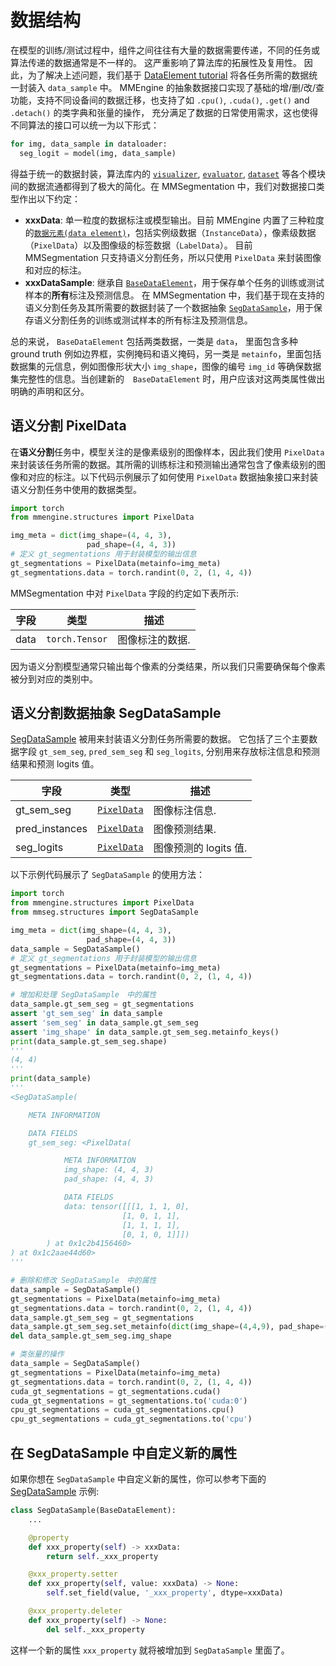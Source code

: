 # 数据结构

在模型的训练/测试过程中，组件之间往往有大量的数据需要传递，不同的任务或算法传递的数据通常是不一样的。
这严重影响了算法库的拓展性及复用性。 因此，为了解决上述问题，我们基于 [DataElement tutorial](https://github.com/open-mmlab/mmengine/blob/main/docs/en/advanced_tutorials/data_element.md)
将各任务所需的数据统一封装入 `data_sample` 中。 MMEngine 的抽象数据接口实现了基础的增/删/改/查功能，支持不同设备间的数据迁移，也支持了如 `.cpu()`, `.cuda()`, `.get()` and `.detach()` 的类字典和张量的操作，
充分满足了数据的日常使用需求，这也使得不同算法的接口可以统一为以下形式：

```python
for img, data_sample in dataloader:
  seg_logit = model(img, data_sample)
```

得益于统一的数据封装，算法库内的 [`visualizer`](./visualizers.md), [`evaluator`](./evaluation.md), [`dataset`](./datasets.md) 等各个模块间的数据流通都得到了极大的简化。在 MMSegmentation 中，我们对数据接口类型作出以下约定：

- **xxxData**: 单一粒度的数据标注或模型输出。目前 MMEngine 内置了三种粒度的[`数据元素(data element)`](https://github.com/open-mmlab/mmengine/tree/main/mmengine/structures)，包括实例级数据（`InstanceData`），像素级数据（`PixelData`）以及图像级的标签数据（`LabelData`）。
  目前 MMSegmentation 只支持语义分割任务，所以只使用 `PixelData` 来封装图像和对应的标注。
- **xxxDataSample**: 继承自 [`BaseDataElement`](https://github.com/open-mmlab/mmengine/blob/main/mmengine/structures/base_data_element.py)，用于保存单个任务的训练或测试样本的**所有**标注及预测信息。
  在 MMSegmentation 中，我们基于现在支持的语义分割任务及其所需要的数据封装了一个数据抽象 [`SegDataSample`](https://github.com/open-mmlab/mmsegmentation/blob/1.x/mmseg/structures/seg_data_sample.py)，用于保存语义分割任务的训练或测试样本的所有标注及预测信息。

总的来说， `BaseDataElement` 包括两类数据，一类是 `data`， 里面包含多种 ground truth 例如边界框，实例掩码和语义掩码，另一类是 `metainfo`，里面包括数据集的元信息，例如图像形状大小 `img_shape`，图像的编号 `img_id` 等确保数据集完整性的信息。当创建新的　`BaseDataElement` 时，用户应该对这两类属性做出明确的声明和区分。

## 语义分割 PixelData

在**语义分割**任务中，模型关注的是像素级别的图像样本，因此我们使用 `PixelData` 来封装该任务所需的数据。其所需的训练标注和预测输出通常包含了像素级别的图像和对应的标注。以下代码示例展示了如何使用 `PixelData` 数据抽象接口来封装语义分割任务中使用的数据类型。

```python
import torch
from mmengine.structures import PixelData

img_meta = dict(img_shape=(4, 4, 3),
                 pad_shape=(4, 4, 3))
# 定义 gt_segmentations 用于封装模型的输出信息
gt_segmentations = PixelData(metainfo=img_meta)
gt_segmentations.data = torch.randint(0, 2, (1, 4, 4))
```

MMSegmentation 中对 `PixelData` 字段的约定如下表所示:

| 字段 | 类型           | 描述            |
| ---- | -------------- | --------------- |
| data | `torch.Tensor` | 图像标注的数据. |

因为语义分割模型通常只输出每个像素的分类结果，所以我们只需要确保每个像素被分到对应的类别中。

## 语义分割数据抽象 SegDataSample

[SegDataSample](mmseg.structures.SegDataSample) 被用来封装语义分割任务所需要的数据。 它包括了三个主要数据字段 `gt_sem_seg`, `pred_sem_seg` 和 `seg_logits`, 分别用来存放标注信息和预测结果和预测 logits 值。

| 字段           | 类型                      | 描述                  |
| -------------- | ------------------------- | --------------------- |
| gt_sem_seg     | [`PixelData`](#pixeldata) | 图像标注信息.         |
| pred_instances | [`PixelData`](#pixeldata) | 图像预测结果.         |
| seg_logits     | [`PixelData`](#pixeldata) | 图像预测的 logits 值. |

以下示例代码展示了 `SegDataSample` 的使用方法：

```python
import torch
from mmengine.structures import PixelData
from mmseg.structures import SegDataSample

img_meta = dict(img_shape=(4, 4, 3),
                 pad_shape=(4, 4, 3))
data_sample = SegDataSample()
# 定义 gt_segmentations 用于封装模型的输出信息
gt_segmentations = PixelData(metainfo=img_meta)
gt_segmentations.data = torch.randint(0, 2, (1, 4, 4))

# 增加和处理 SegDataSample　中的属性
data_sample.gt_sem_seg = gt_segmentations
assert 'gt_sem_seg' in data_sample
assert 'sem_seg' in data_sample.gt_sem_seg
assert 'img_shape' in data_sample.gt_sem_seg.metainfo_keys()
print(data_sample.gt_sem_seg.shape)
'''
(4, 4)
'''
print(data_sample)
'''
<SegDataSample(

    META INFORMATION

    DATA FIELDS
    gt_sem_seg: <PixelData(

            META INFORMATION
            img_shape: (4, 4, 3)
            pad_shape: (4, 4, 3)

            DATA FIELDS
            data: tensor([[[1, 1, 1, 0],
                         [1, 0, 1, 1],
                         [1, 1, 1, 1],
                         [0, 1, 0, 1]]])
        ) at 0x1c2b4156460>
) at 0x1c2aae44d60>
'''

# 删除和修改 SegDataSample　中的属性
data_sample = SegDataSample()
gt_segmentations = PixelData(metainfo=img_meta)
gt_segmentations.data = torch.randint(0, 2, (1, 4, 4))
data_sample.gt_sem_seg = gt_segmentations
data_sample.gt_sem_seg.set_metainfo(dict(img_shape=(4,4,9), pad_shape=(4,4,9)))
del data_sample.gt_sem_seg.img_shape

# 类张量的操作
data_sample = SegDataSample()
gt_segmentations = PixelData(metainfo=img_meta)
gt_segmentations.data = torch.randint(0, 2, (1, 4, 4))
cuda_gt_segmentations = gt_segmentations.cuda()
cuda_gt_segmentations = gt_segmentations.to('cuda:0')
cpu_gt_segmentations = cuda_gt_segmentations.cpu()
cpu_gt_segmentations = cuda_gt_segmentations.to('cpu')
```

## 在 SegDataSample 中自定义新的属性

如果你想在 `SegDataSample` 中自定义新的属性，你可以参考下面的 [SegDataSample](https://github.com/open-mmlab/mmsegmentation/blob/1.x/mmseg/structures/seg_data_sample.py) 示例:

```python
class SegDataSample(BaseDataElement):
    ...

    @property
    def xxx_property(self) -> xxxData:
        return self._xxx_property

    @xxx_property.setter
    def xxx_property(self, value: xxxData) -> None:
        self.set_field(value, '_xxx_property', dtype=xxxData)

    @xxx_property.deleter
    def xxx_property(self) -> None:
        del self._xxx_property
```

这样一个新的属性 `xxx_property` 就将被增加到 `SegDataSample` 里面了。
